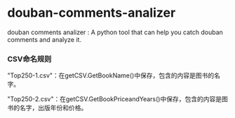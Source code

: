 # douban-comments-analizer
douban comments analizer : A python tool that can help you catch douban comments and analyze it.

### CSV命名规则
"Top250-1.csv"：在getCSV.GetBookName()中保存，包含的内容是图书的名字。  

"Top250-2.csv"：在getCSV.GetBookPriceandYears()中保存，包含的内容是图书的名字，出版年份和价格。